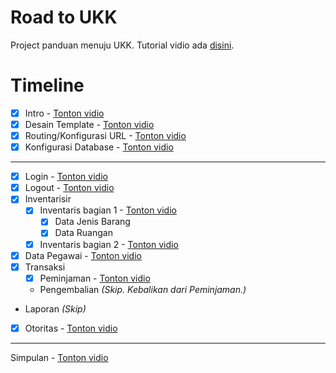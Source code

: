 # Road to UKK
Project panduan menuju UKK. Tutorial vidio ada [disini](https://www.youtube.com/playlist?list=PLSCLBARdXrOxCnpPs5qrvqyu3KFvVSHhz).

# Timeline
- [x] Intro - [Tonton vidio](https://www.youtube.com/watch?v=sko-wUPyfQU)
- [x] Desain Template - [Tonton vidio](https://www.youtube.com/watch?v=hZD1Ex0pjjE)
- [x] Routing/Konfigurasi URL - [Tonton vidio](https://www.youtube.com/watch?v=9U2dNmaFJWQ)
- [x] Konfigurasi Database - [Tonton vidio](https://www.youtube.com/watch?v=Q2g6lmom_Mw)

---

- [x] Login - [Tonton vidio](https://www.youtube.com/watch?v=_XGwvEeM4xU)
- [x] Logout - [Tonton vidio](https://www.youtube.com/watch?v=LThpp5qD_nQ)
- [x] Inventarisir
  - [x] Inventaris bagian 1 - [Tonton vidio](https://www.youtube.com/watch?v=NKnA6Xev8Gs)
    - [x] Data Jenis Barang
    - [x] Data Ruangan
  - [x] Inventaris bagian 2 - [Tonton vidio](https://youtu.be/HdU9rcWtlOA)
- [x] Data Pegawai - [Tonton vidio](https://www.youtube.com/watch?v=FTZ8KXzfWrE)
- [x] Transaksi
  - [x] Peminjaman - [Tonton vidio](https://www.youtube.com/watch?v=9qG2bca1LCs)
  - Pengembalian *(Skip. Kebalikan dari Peminjaman.)*
- Laporan *(Skip)*
- [x] Otoritas - [Tonton vidio](https://www.youtube.com/watch?v=_uGmGP1iKGw)

---

Simpulan - [Tonton vidio](https://www.youtube.com/watch?v=8cTA6Zi_6Xg)
